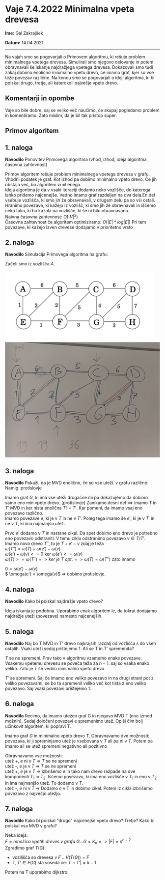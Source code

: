 # Vaje 7.4.2022 Minimalna vpeta drevesa

**Ime:** Gal Zakrajšek

**Datum:** 14.04.2021

---

Na vajah smo se pogovarjali o Primovem algoritmu, ki rešuje problem minimalnega vpetega drevesa. Simulirali smo njegovo delovanje in potem obravnavali še iskanje najdražjega vpetega drevesa. Dokazovali smo tudi zakaj dobimo enolično minimalno vpeto drevo, če imamo graf, kjer so vse teže povezav različne. Na koncu smo se pogovarjali o ideji algoritma, ki bi poiskal drugo, tretje, ali katerokoli največje vpeto drevo.


## Komentarji in opombe

Vaje so bile dobre, saj se veliko več naučimo, če skupaj pogledamo problem in komentiramo. Zato mislim, da je bil tak pristop super.


## Primov algoritem

## 1. naloga
**Navodilo** Ponovitev Primovega algoritma (vhod, izhod, ideja algoritma, časovna zahtevnost)

Primov algoritem rešuje problem minimalnega vpetega drevesa v grafu.\
Vhodni podatek je graf. Kot izhod pa dobimo minimalno vpeto drevo. Če jih obstaja več, bo algoritem vrnil enega.\
Ideja algoritma je da v vsaki iteraciji dodamo neko vozlišče, do katerega lahko pridemo najcenejše. Vedno imamo graf razdeljen na dva dela.En del vsebuje vozlišča, ki smo jih že obravnavali, v drugem delu pa so vsi ostali. Hranimo povezave, ki kažejo iz vozlišč, ki smo jih že obravnavali in iščemo neko tako, ki bo kazala na vozlišče, ki še ni bilo obravnavano.\
Naivna časovna zahtevnost: $O(|V|^2)$\
Časovna zahtevnost če algoritem optimiziramo: $O(|E| * log|E|)$ Pri tem povezave, ki kažejo izven drevese dodajamo v prioritetno vrsto


## 2. naloga
**Navodilo** Simulacija Primovega algoritma na grafu:

Začeli smo iz vozlišča $A$.

![Slika grafa](primer_graf.png)

![Slika resitve](resen_graf.png)


## 3. naloga
**Navodilo** Pokaži, da je MVD enolično, če so vse uteži. v grafu različne. Namig: protislovje

Imamo graf $G$, ki ima vse uteži drugačne mi pa dokazujemo da dobimo samo eno min vpeto drevo.
(protislovje) Zanikamo desni del ==> imamo $T$ in $T'$ MVD in ker nista enolična $T != T'$. Kar pomeni, da imamo vsaj eno povezavo različno.\
Imamo povezave $e$, ki je v $T$ in ne v $T'$. Poleg tega imamo še $e'$, ki je v $T'$ in ne v $T$, ki ima najmanjšo utež.

Prvo $e'$ dodamo v $T$ in nastane cikel. Da spet dobimo eno drevo je potrebno eno povezavo odstraniti. V temu ciklu odstranimo povezavo $v \in T / T'$.\
Imamo novo drevo $T''$, to je $T + e' - v$ zdaj je teža\
$\omega(T'') = \omega(T) + \omega(e') - \omega(v)$ 
<br>
$\omega(e') - \omega(v) <= 0$ ker $\omega(e') <= \omega(v)$
<br>
$\omega(T) >= \omega(T'') => ker\ je\ T\ opt. => \omega(T) = \omega(T'')$ zato imamo

$0 = \omega(e') - \omega(v)$
<br>
$ \omega(e') = \omega(v)$ => dobimo protislovje. 

## 4. naloga
**Navodilo** Kako bi poiskal najdražje vpeto drevo?

Ideja iskanja je podobna. Uporabimo enak algoritem le, da tokrat dodajamo najdražje uteži (povezave) namesto najcenejših. 

## 5. naloga
**Navodilo** Naj bo T MVD in T' drevo najkrajših razdalj od vozlišča s do vseh ostalih. Vsaki uteži sedaj prištejemo 1. Ali se T in T' spremenita?

$T$ se ne spremeni. Prav tako v algoritmu vzamemo enake povezave.
Vsakemu vpetemu drevesu se poveča teža za $n-1$. saj so vsaka enako velika. Zato je $T$ še vedno minimalno vpeto drevo.

$T'$ se spremeni. Saj če imamo eno veliko povezavo in na drugi strani pot z veliko povezavami, se bo ta spremenil veliko več kot tista z eno veliko povezavo. Saj vsaki povezavi prištejemo 1.

## 6. naloga
**Navodilo** Recimo, da imamo utežen graf G in njegovo MVD T (eno izmed možnih). Sedaj določeni povezavi e spremenimo utež. Opiši čim bolj učinkovit algoritem, ki popravi T.

Imamo graf $G$ in minimalno vpeto drevo $T$. Obravnavamo dve možnosti: povezava, ki ji spreminjamo utež je vsebovana v $T$ ali pa ni v $T$. Potem pa imamo ali se utež spremeni negativno ali pozitivno

Obravnavamo vse možnosti:\
utež +, $e$ ni v $T$ => $T$ se ne spremeni
<br>
utež -, $e$ je v $T$ => $T$ se ne spremeni
<br>
utež +, $e$ je v $T$ => izbrišemo $e$ in tako nam drevo razpade na dve komponenti $T_1$ in $T_2$. Iščemo povezavo, ki ima eno vozlišče v $T_1$ in eno v $T_2$ in ima najmanjšo utež. To dodamo v $T$.
<br>
utež -, $e$ ni v $T$ => Dodamo $e$ v T in dobimo cikel. Potem iz cikla izbrišemo povezavo z največjo utežjo.

## 7. naloga
**Navodilo** Kako bi poiskal "drugo" najcenejše vpeto drevo? Tretje? Kako bi poiskal vsa MVD v grafu?
 
 Neka ideja:\
$F = množica\ vpetih\ dreves\ v\ grafu\ G... G = K_n => |F| = n^{n - 2}$\
Zgradimo graf $T(G)$:
- vozilišča so drevesa v $F$ .. $V(T(G)) = F$
- $T, T' \in F(G)$ sta soseda če: $T \cap T'| = k - 1$

Potem na T uporabimo dijkstro.












